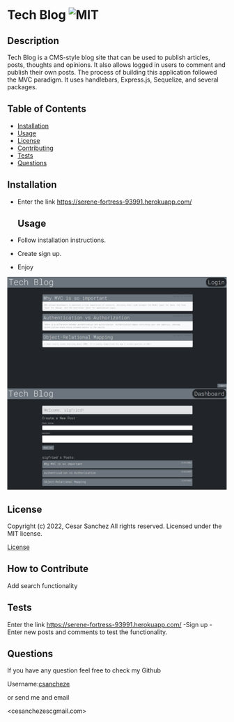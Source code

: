 # Tech Blog ![MIT](https://img.shields.io/apm/l/vim-mode?style=plastic)

  ## Description
  
  
Tech Blog is a CMS-style blog site that can be used to publish articles, posts, thoughts and opinions. It also allows logged in users to comment and publish their own posts. The process of building this application followed the MVC paradigm. It uses handlebars, Express.js, Sequelize, and several packages.

  
  ## Table of Contents
  
  - [Installation](#installation)
  - [Usage](#usage)
  - [License](#license)
  - [Contributing](#license)
  - [Tests](#license)
  - [Questions](#license)
  
  ## Installation
  
  
- Enter the link https://serene-fortress-93991.herokuapp.com/

  
  ## Usage
  
  
- Follow installation instructions. 
- Create sign up. 
- Enjoy

  
  
![Tech Blog webpage working as expected](assets/screenshot.png)
  
  ## License
  
  
Copyright (c) 2022, Cesar Sanchez All rights reserved.
Licensed under the MIT license. 

  
  
[License](./MIT_license.txt)

  
  ## How to Contribute
  
  
Add search functionality

  
  ## Tests
  
  
Enter the link https://serene-fortress-93991.herokuapp.com/ -Sign up -Enter new posts and comments to test the functionality.

  
  ## Questions
  
  If you have any question feel free to check my Github 
  
Username:[csancheze](https://github.com/csancheze)

  or send me and email
  
<cesanchezescgmail.com>

